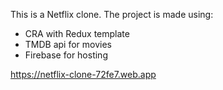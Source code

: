 This is a Netflix clone.
The project is made using:
 - CRA with Redux template
 - TMDB api for movies
 - Firebase for hosting


https://netflix-clone-72fe7.web.app
